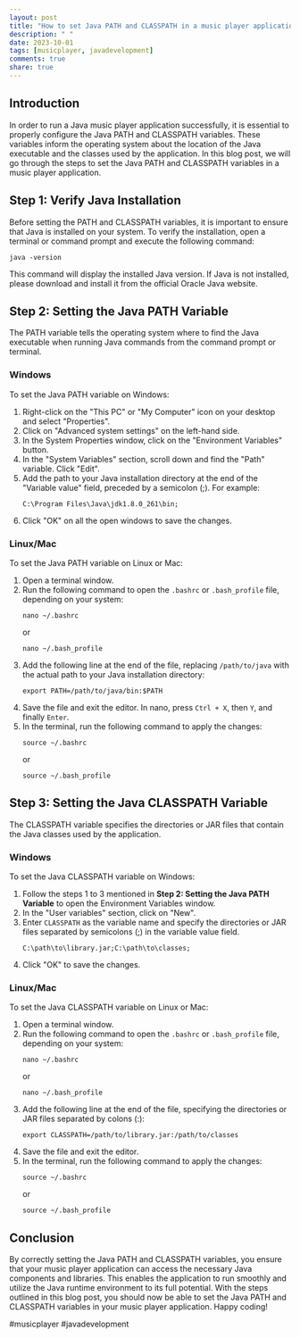 ```yaml
---
layout: post
title: "How to set Java PATH and CLASSPATH in a music player application"
description: " "
date: 2023-10-01
tags: [musicplayer, javadevelopment]
comments: true
share: true
---
```


## Introduction

In order to run a Java music player application successfully, it is essential to properly configure the Java PATH and CLASSPATH variables. These variables inform the operating system about the location of the Java executable and the classes used by the application. In this blog post, we will go through the steps to set the Java PATH and CLASSPATH variables in a music player application.

## Step 1: Verify Java Installation

Before setting the PATH and CLASSPATH variables, it is important to ensure that Java is installed on your system. To verify the installation, open a terminal or command prompt and execute the following command:

```shell
java -version
```

This command will display the installed Java version. If Java is not installed, please download and install it from the official Oracle Java website.

## Step 2: Setting the Java PATH Variable

The PATH variable tells the operating system where to find the Java executable when running Java commands from the command prompt or terminal.

### Windows

To set the Java PATH variable on Windows:

1. Right-click on the "This PC" or "My Computer" icon on your desktop and select "Properties".
2. Click on "Advanced system settings" on the left-hand side.
3. In the System Properties window, click on the "Environment Variables" button.
4. In the "System Variables" section, scroll down and find the "Path" variable. Click "Edit".
5. Add the path to your Java installation directory at the end of the "Variable value" field, preceded by a semicolon (;). For example:
   ```
   C:\Program Files\Java\jdk1.8.0_261\bin;
   ```
6. Click "OK" on all the open windows to save the changes.

### Linux/Mac

To set the Java PATH variable on Linux or Mac:

1. Open a terminal window.
2. Run the following command to open the `.bashrc` or `.bash_profile` file, depending on your system:
   ```shell
   nano ~/.bashrc
   ```
   or
   ```shell
   nano ~/.bash_profile
   ```
3. Add the following line at the end of the file, replacing `/path/to/java` with the actual path to your Java installation directory:
   ```shell
   export PATH=/path/to/java/bin:$PATH
   ```
4. Save the file and exit the editor. In nano, press `Ctrl + X`, then `Y`, and finally `Enter`.
5. In the terminal, run the following command to apply the changes:
   ```shell
   source ~/.bashrc
   ```
   or
   ```shell
   source ~/.bash_profile
   ```

## Step 3: Setting the Java CLASSPATH Variable

The CLASSPATH variable specifies the directories or JAR files that contain the Java classes used by the application.

### Windows

To set the Java CLASSPATH variable on Windows:

1. Follow the steps 1 to 3 mentioned in **Step 2: Setting the Java PATH Variable** to open the Environment Variables window.
2. In the "User variables" section, click on "New".
3. Enter `CLASSPATH` as the variable name and specify the directories or JAR files separated by semicolons (;) in the variable value field.
   ```text
   C:\path\to\library.jar;C:\path\to\classes;
   ```
4. Click "OK" to save the changes.

### Linux/Mac

To set the Java CLASSPATH variable on Linux or Mac:

1. Open a terminal window.
2. Run the following command to open the `.bashrc` or `.bash_profile` file, depending on your system:
   ```shell
   nano ~/.bashrc
   ```
   or
   ```shell
   nano ~/.bash_profile
   ```
3. Add the following line at the end of the file, specifying the directories or JAR files separated by colons (:):
   ```shell
   export CLASSPATH=/path/to/library.jar:/path/to/classes
   ```
4. Save the file and exit the editor.
5. In the terminal, run the following command to apply the changes:
   ```shell
   source ~/.bashrc
   ```
   or
   ```shell
   source ~/.bash_profile
   ```

## Conclusion

By correctly setting the Java PATH and CLASSPATH variables, you ensure that your music player application can access the necessary Java components and libraries. This enables the application to run smoothly and utilize the Java runtime environment to its full potential. With the steps outlined in this blog post, you should now be able to set the Java PATH and CLASSPATH variables in your music player application. Happy coding!

#musicplayer #javadevelopment